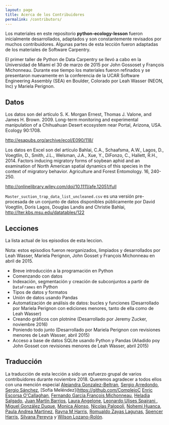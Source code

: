 ```yaml
---
layout: page
title: Acerca de los Contribuidores
permalink: /contributors/
---
```


Los materiales en este repositorio **python-ecology-lesson** fueron inicialmente desarrollados, adaptados y son constantemente revisados por muchos contribuidores. Algunas partes de esta lección fueron adaptadas de los materiales de Software Carpentry.

El primer taller de Python de Data Carpentry se llevó a cabo en la Universidad de Miami el 30 de marzo de 2015 por John Gossoset y François Michonneau. Durante ese tiempo los materiales fueron refinados y se presentaron nuevamente en la conferencia de la UCAR Software Engineering Assembly (SEA) en Boulder, Colorado por Leah Wasser (NEON, Inc) y Mariela Perignon.

## Datos

Los datos son del artículo S. K. Morgan Ernest, Thomas J. Valone, and James H. Brown. 2009. Long-term monitoring and experimental manipulation of a Chihuahuan Desert ecosystem near Portal, Arizona, USA. Ecology 90:1708.

http://esapubs.org/archive/ecol/E090/118/

Los datos en Excel son del artículo Bahlai, C.A., Schaafsma, A.W., Lagos, D., Voegtlin, D., Smith, J.L., Welsman, J.A., Xue, Y., DiFonzo, C., Hallett, R.H., 2014. Factors inducing migratory forms of soybean aphid and an examination of North American spatial dynamics of this species in the context of migratory behavior. Agriculture and Forest Entomology. 16, 240-250.

http://onlinelibrary.wiley.com/doi/10.1111/afe.12051/full

`Master_suction_trap_data_list_uncleaned.csv` es una versión pre-procesada de un conjunto de datos disponibles públicamente por David Voegtlin, Doris Lagos, Douglas Landis and Christie Bahlai, http://lter.kbs.msu.edu/datatables/122

## Lecciones

La lista actual de los episodios de esta leccion.

Nota: estos episodios fueron reorganizados, limpiados y desarrollados por Leah Wasser, Mariela Perignon, John Gosset y François Michonneau en abril de 2015.

 - Breve introducción a la programación en Python
 - Comenzando con datos
 - Indexación, segmentación y creación de subconjuntos a partir de `DataFrames` en Python
 - Tipos de datos y formatos
 - Unión de datos usando Pandas
 - Automatización de análisis de datos: bucles y funciones (Desarrollado por Mariela Perignon con ediciones menores, tanto de ella como de Leah Wasser)
 - Creando gráficos con plotnine (Desarrollado por Jeremy Zucker, noviembre 2016)
 - Poniendo todo junto (Desarrollado por Mariela Perignon con revisiones menores de Leah Wasser, abril 2015)
 - Acceso a base de datos SQLite usando Python y Pandas (Añadido poy John Gosset con revisiones menores de Leah Wasser, abril 2015)

## Traducción

La traducción de esta lección a sido un esfuerzo grupal de varios contribuidores durante noviembre 2018. Queremos agradecer a todos ellos con una mención especial [Alejandra Gonzalez-Beltran](https://github.com/agbeltran), [Sergio Arredondo](https://github.com/arredondo23), [Sergio Sánchez](https://github.com/chekos), [Sofía Meléndez](https://github.com/ComplejoC [Enric Escorsa O'Callaghan](https://github.com/enricescorsa), [Fernando Garcia](https://github.com/fergarciafer),[François Michonneau](https://github.com/fmichonneau), [Heladia Salgado](https://github.com/Helysalgado), [Juan Martín Barrios](https://github.com/jmbarrios), [Laura Angelone](https://github.com/LauCIFASIS), [Leonardo Ulises Spairani ](https://github.com/LUS24), [Miguel González Duque](https://github.com/miguelgondu), [Monica Alonso](https://github.com/monialo2000), [Nicolas Palopoli](https://github.com/NPalopoli), [Nohemi Huanca](https://github.com/nohemihuanca), [Paula Andrea Martinez](https://github.com/orchid00), [Rayna M Harris](https://github.com/raynamharris), [Romualdo Zayas Lagunas](https://github.com/rzayas), [Spencer Harris](https://github.com/spencerbh), [Silvana Pereyra](https://github.com/spereyra) y [Wilson Lozano-Rolón](https://github.com/welozano).
